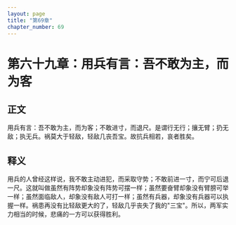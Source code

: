 ```yaml
---
layout: page
title: "第69章"
chapter_number: 69
---
```


# 第六十九章：用兵有言：吾不敢为主，而为客

## 正文
用兵有言：吾不敢为主，而为客；不敢进寸，而退尺。是谓行无行；攘无臂；扔无敌；执无兵。祸莫大于轻敌，轻敌几丧吾宝。故抗兵相若，哀者胜矣。

## 释义
用兵的人曾经这样说，我不敢主动进犯，而采取守势；不敢前进一寸，而宁可后退一尺。这就叫做虽然有阵势却象没有阵势可摆一样；虽然要奋臂却象没有臂膀可举一样；虽然面临敌人，却象没有敌人可打一样；虽然有兵器，却象没有兵器可以执握一样。祸患再没有比轻敌更大的了，轻敌几乎丧失了我的"三宝"。所以，两军实力相当的时候，悲痛的一方可以获得胜利。